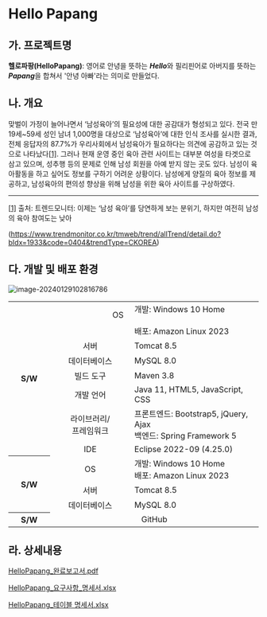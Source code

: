 # Hello Papang

## 가. 프로젝트명

**헬로파팡(HelloPapang)**: 영어로 안녕을 뜻하는 ***Hello***와 필리핀어로 아버지를 뜻하는 ***Papang***을 합쳐서 '안녕 아빠'라는 의미로 만들었다.

 

## 나. 개요

맞벌이 가정이 늘어나면서 ‘남성육아’의 필요성에 대한 공감대가 형성되고 있다. 전국 만 19세~59세 성인 남녀 1,000명을 대상으로 ‘남성육아’에 대한 인식 조사를 실시한 결과, 전체 응답자의 87.7%가 우리사회에서 남성육아가 필요하다는 의견에 공감하고 있는 것으로 나타났다[[1\]](#_ftn1). 그러나 현재 운영 중인 육아 관련 사이트는 대부분 여성을 타겟으로 삼고 있으며, 성추행 등의 문제로 인해 남성 회원을 아예 받지 않는 곳도 있다. 남성이 육아활동을 하고 싶어도 정보를 구하기 어려운 상황이다. 남성에게 양질의 육아 정보를 제공하고, 남성육아의 편의성 향상을 위해 남성을 위한 육아 사이트를 구상하였다.

------

[[1\]](#_ftnref1) 출처: 트렌드모니터: 이제는 ‘남성 육아’를 당연하게 보는 분위기, 하지만 여전히 남성의 육아 참여도는 낮아

(https://www.trendmonitor.co.kr/tmweb/trend/allTrend/detail.do?bIdx=1933&code=0404&trendType=CKOREA)



## 다. 개발 및 배포 환경

![image-20240129102816786](../../images/README/image-20240129102816786.png)





<table>    
    <tbody>
        <tr>
            <th rowspan="7" style="text-align:center">&nbsp;&nbsp;&nbsp;&nbsp;S/W&nbsp;&nbsp;&nbsp;&nbsp;</th>
            <td style="text-align:center">
                &nbsp;&nbsp;&nbsp;&nbsp;&nbsp;&nbsp;&nbsp;&nbsp;&nbsp;&nbsp;&nbsp;&nbsp;
                &nbsp;&nbsp;&nbsp;&nbsp;&nbsp;&nbsp;&nbsp;&nbsp;&nbsp;&nbsp;&nbsp;&nbsp;
                OS
                &nbsp;&nbsp;&nbsp;&nbsp;&nbsp;&nbsp;&nbsp;&nbsp;&nbsp;&nbsp;&nbsp;&nbsp;
                &nbsp;&nbsp;&nbsp;&nbsp;&nbsp;&nbsp;&nbsp;&nbsp;&nbsp;&nbsp;&nbsp;&nbsp;
            </td>            
            <td>
                개발: Windows 10 Home
                &nbsp;&nbsp;&nbsp;&nbsp;&nbsp;&nbsp;&nbsp;&nbsp;&nbsp;&nbsp;&nbsp;&nbsp;
                &nbsp;&nbsp;&nbsp;&nbsp;&nbsp;&nbsp;&nbsp;&nbsp;&nbsp;&nbsp;&nbsp;&nbsp;
                &nbsp;&nbsp;&nbsp;&nbsp;&nbsp;&nbsp;&nbsp;&nbsp;&nbsp;&nbsp;&nbsp;&nbsp;
                &nbsp;&nbsp;&nbsp;&nbsp;&nbsp;&nbsp;&nbsp;&nbsp;&nbsp;&nbsp;&nbsp;&nbsp;
                <br>
                배포: Amazon Linux 2023
            </td>            
        </tr>
        <tr>
            <td style="text-align:center">서버</td>            
            <td>Tomcat 8.5</td>        
        </tr>   
        <tr>
            <td style="text-align:center">데이터베이스</td>            
            <td>MySQL 8.0</td>        
        </tr>          
        <tr>
            <td style="text-align:center">빌드 도구</td>            
            <td>Maven 3.8</td>        
        </tr>  
         <tr>
            <td style="text-align:center">개발 언어</td>            
            <td>Java 11, HTML5, JavaScript, CSS</td>        
        </tr>   
        <tr>
            <td style="text-align:center">
                라이브러리/
                <br>
                프레임워크
            </td> 
           <td>
               프론트엔드: Bootstrap5, jQuery, Ajax
               <br>
			   백엔드: Spring Framework 5
            </td>        
        </tr>   
        <tr>
            <td style="text-align:center">IDE</td>            
            <td>Eclipse 2022-09 (4.25.0)</td>        
        </tr> 
        <tr>
            <th rowspan="3" style="text-align:center">S/W</th>
            <td style="text-align:center">OS</td>            
            <td>
                개발: Windows 10 Home
                <br>
                배포: Amazon Linux 2023
            </td>            
        </tr>
        <tr>
            <td style="text-align:center">서버</td>            
            <td>Tomcat 8.5</td>        
        </tr>   
        <tr>
            <td style="text-align:center">데이터베이스</td>            
            <td>MySQL 8.0</td>        
        </tr>  
       <tr>
            <th style="text-align:center">S/W</th>
            <td colspan="2" style="text-align:center">GitHub</td>                    
        </tr>        
    </tbody>
</table>     











## 라. 상세내용

<a href="./산출물/완료보고서/HelloPapang_완료보고서.pdf">HelloPapang_완료보고서.pdf</a>

<a href="./요구사항 명세서/완료보고서/HelloPapang_요구사항_명세서.xlsx">HelloPapang_요구사항_명세서.xlsx</a>

<a href="./테이블 명세서/완료보고서/HelloPapang_테이블 명세서.xlsx">HelloPapang_테이블 명세서.xlsx</a>